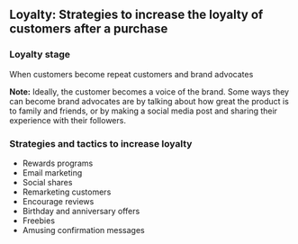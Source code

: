 ## Loyalty: Strategies to increase the loyalty of customers after a purchase

### Loyalty stage
When customers become repeat customers and brand advocates

**Note:**
Ideally, the customer becomes a voice of the brand. Some ways they can become brand advocates are by talking about how great the product is to family and friends, or by making a social media post and sharing their experience with their followers.

### Strategies and tactics to increase loyalty
- Rewards programs
- Email marketing
- Social shares
- Remarketing customers
- Encourage reviews
- Birthday and anniversary offers
- Freebies
- Amusing confirmation messages



